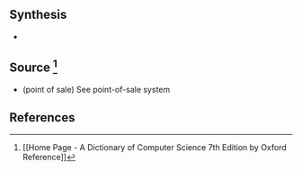 ## Synthesis
- 
## Source [^1]
- (point of sale) See point-of-sale system
## References

[^1]: [[Home Page - A Dictionary of Computer Science 7th Edition by Oxford Reference]]